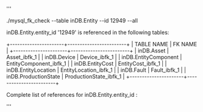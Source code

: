'''

./mysql_fk_check --table inDB.Entity --id 12949 --all

inDB.Entity.entity_id '12949' is referenced in the following tables: 

+----------------------+------------------------+
| TABLE NAME           | FK NAME                |
+----------------------+------------------------+
| inDB.Asset           | Asset_ibfk_1           |
| inDB.Device          | Device_ibfk_1          |
| inDB.EntityComponent | EntityComponent_ibfk_1 |
| inDB.EntityCost      | EntityCost_ibfk_1      |
| inDB.EntityLocation  | EntityLocation_ibfk_1  |
| inDB.Fault           | Fault_ibfk_1           |
| inDB.ProductionState | ProductionState_ibfk_1 |
+----------------------+------------------------+

Complete list of references for inDB.Entity.entity_id : 

'''
